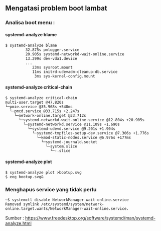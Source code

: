## Mengatasi problem boot lambat

### Analisa boot menu :


#### systemd-analyze blame

```
$ systemd-analyze blame
         32.875s pmlogger.service
         20.905s systemd-networkd-wait-online.service
         13.299s dev-vda1.device
         ...
            23ms sysroot.mount
            11ms initrd-udevadm-cleanup-db.service
             3ms sys-kernel-config.mount
```

#### systemd-analyze critical-chain

```
$ systemd-analyze critical-chain
multi-user.target @47.820s
└─pmie.service @35.968s +548ms
  └─pmcd.service @33.715s +2.247s
    └─network-online.target @33.712s
      └─systemd-networkd-wait-online.service @12.804s +20.905s
        └─systemd-networkd.service @11.109s +1.690s
          └─systemd-udevd.service @9.201s +1.904s
            └─systemd-tmpfiles-setup-dev.service @7.306s +1.776s
              └─kmod-static-nodes.service @6.976s +177ms
                └─systemd-journald.socket
                  └─system.slice
                    └─-.slice

```

#### systemd-analyze plot

```
$ systemd-analyze plot >bootup.svg
$ eog bootup.svg&
```


### Menghapus service yang tidak perlu

```
~$ systemctl disable NetworkManager-wait-online.service
Removed symlink /etc/systemd/system/network-online.target.wants/NetworkManager-wait-online.service.
```


Sumber : https://www.freedesktop.org/software/systemd/man/systemd-analyze.html
